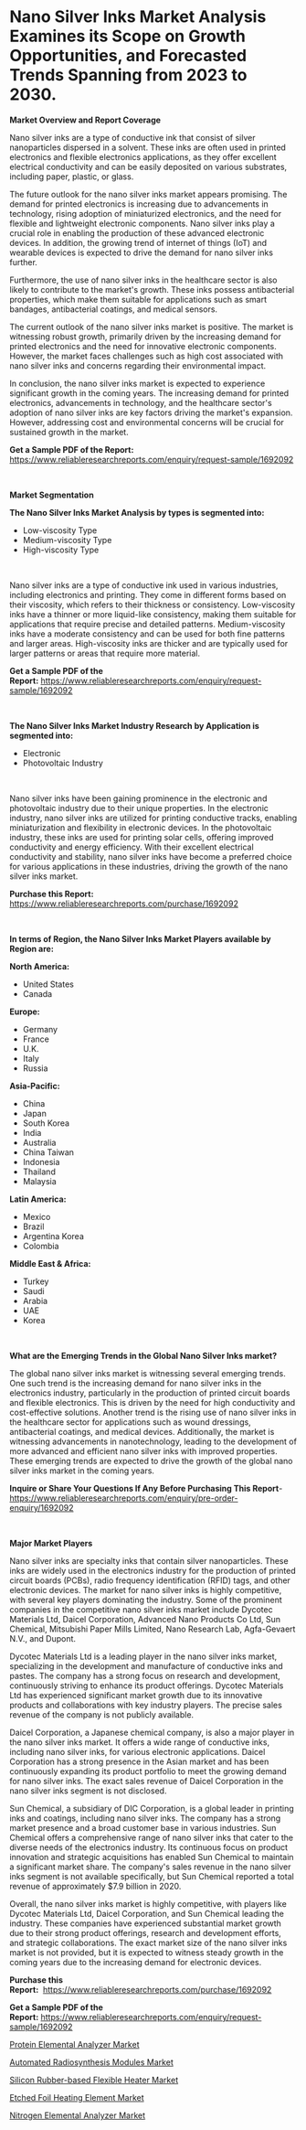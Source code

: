 <p><h1>Nano Silver Inks Market Analysis Examines its Scope on Growth Opportunities, and Forecasted Trends Spanning from 2023 to 2030.</h1></p><p><strong>Market Overview and Report Coverage</strong></p>
<p><p>Nano silver inks are a type of conductive ink that consist of silver nanoparticles dispersed in a solvent. These inks are often used in printed electronics and flexible electronics applications, as they offer excellent electrical conductivity and can be easily deposited on various substrates, including paper, plastic, or glass.</p><p>The future outlook for the nano silver inks market appears promising. The demand for printed electronics is increasing due to advancements in technology, rising adoption of miniaturized electronics, and the need for flexible and lightweight electronic components. Nano silver inks play a crucial role in enabling the production of these advanced electronic devices. In addition, the growing trend of internet of things (IoT) and wearable devices is expected to drive the demand for nano silver inks further.</p><p>Furthermore, the use of nano silver inks in the healthcare sector is also likely to contribute to the market's growth. These inks possess antibacterial properties, which make them suitable for applications such as smart bandages, antibacterial coatings, and medical sensors.</p><p>The current outlook of the nano silver inks market is positive. The market is witnessing robust growth, primarily driven by the increasing demand for printed electronics and the need for innovative electronic components. However, the market faces challenges such as high cost associated with nano silver inks and concerns regarding their environmental impact.</p><p>In conclusion, the nano silver inks market is expected to experience significant growth in the coming years. The increasing demand for printed electronics, advancements in technology, and the healthcare sector's adoption of nano silver inks are key factors driving the market's expansion. However, addressing cost and environmental concerns will be crucial for sustained growth in the market.</p></p>
<p><strong>Get a Sample PDF of the Report:</strong> <a href="https://www.reliableresearchreports.com/enquiry/request-sample/1692092">https://www.reliableresearchreports.com/enquiry/request-sample/1692092</a></p>
<p>&nbsp;</p>
<p><strong>Market Segmentation</strong></p>
<p><strong>The Nano Silver Inks Market Analysis by types is segmented into:</strong></p>
<p><ul><li>Low-viscosity Type</li><li>Medium-viscosity Type</li><li>High-viscosity Type</li></ul></p>
<p>&nbsp;</p>
<p><p>Nano silver inks are a type of conductive ink used in various industries, including electronics and printing. They come in different forms based on their viscosity, which refers to their thickness or consistency. Low-viscosity inks have a thinner or more liquid-like consistency, making them suitable for applications that require precise and detailed patterns. Medium-viscosity inks have a moderate consistency and can be used for both fine patterns and larger areas. High-viscosity inks are thicker and are typically used for larger patterns or areas that require more material.</p></p>
<p><strong>Get a Sample PDF of the Report:</strong>&nbsp;<a href="https://www.reliableresearchreports.com/enquiry/request-sample/1692092">https://www.reliableresearchreports.com/enquiry/request-sample/1692092</a></p>
<p>&nbsp;</p>
<p><strong>The Nano Silver Inks Market Industry Research by Application is segmented into:</strong></p>
<p><ul><li>Electronic</li><li>Photovoltaic Industry</li></ul></p>
<p>&nbsp;</p>
<p><p>Nano silver inks have been gaining prominence in the electronic and photovoltaic industry due to their unique properties. In the electronic industry, nano silver inks are utilized for printing conductive tracks, enabling miniaturization and flexibility in electronic devices. In the photovoltaic industry, these inks are used for printing solar cells, offering improved conductivity and energy efficiency. With their excellent electrical conductivity and stability, nano silver inks have become a preferred choice for various applications in these industries, driving the growth of the nano silver inks market.</p></p>
<p><strong>Purchase this Report:</strong>&nbsp; <a href="https://www.reliableresearchreports.com/purchase/1692092">https://www.reliableresearchreports.com/purchase/1692092</a></p>
<p>&nbsp;</p>
<p><strong>In terms of Region, the Nano Silver Inks Market Players available by Region are:</strong></p>
<p>
    <p> <strong> North America: </strong>
        <ul>
            <li>United States</li>
            <li>Canada</li>
        </ul>
        </p> 
    <p> <strong> Europe: </strong>
        <ul>
            <li>Germany</li>
            <li>France</li>
            <li>U.K.</li>
            <li>Italy</li>
            <li>Russia</li>
        </ul>
        </p> 
    <p> <strong> Asia-Pacific: </strong>
        <ul>
            <li>China</li>
            <li>Japan</li>
            <li>South Korea</li>
            <li>India</li>
            <li>Australia</li>
            <li>China Taiwan</li>
            <li>Indonesia</li>
            <li>Thailand</li>
            <li>Malaysia</li>
        </ul>
        </p> 
    <p> <strong> Latin America: </strong>
        <ul>
            <li>Mexico</li>
            <li>Brazil</li>
            <li>Argentina Korea</li>
            <li>Colombia</li>
        </ul>
        </p> 
    <p> <strong> Middle East & Africa: </strong>
        <ul>
            <li>Turkey</li>
            <li>Saudi</li>
            <li>Arabia</li>
            <li>UAE</li>
            <li>Korea</li>
        </ul>
    </p>
    </p>
<p>&nbsp;</p>
<p><strong>What are the Emerging Trends in the Global Nano Silver Inks market?</strong></p>
<p><p>The global nano silver inks market is witnessing several emerging trends. One such trend is the increasing demand for nano silver inks in the electronics industry, particularly in the production of printed circuit boards and flexible electronics. This is driven by the need for high conductivity and cost-effective solutions. Another trend is the rising use of nano silver inks in the healthcare sector for applications such as wound dressings, antibacterial coatings, and medical devices. Additionally, the market is witnessing advancements in nanotechnology, leading to the development of more advanced and efficient nano silver inks with improved properties. These emerging trends are expected to drive the growth of the global nano silver inks market in the coming years.</p></p>
<p><strong>Inquire or Share Your Questions If Any Before Purchasing This Report</strong>- <a href="https://www.reliableresearchreports.com/enquiry/pre-order-enquiry/1692092">https://www.reliableresearchreports.com/enquiry/pre-order-enquiry/1692092</a></p>
<p>&nbsp;</p>
<p><strong>Major Market Players</strong></p>
<p><p>Nano silver inks are specialty inks that contain silver nanoparticles. These inks are widely used in the electronics industry for the production of printed circuit boards (PCBs), radio frequency identification (RFID) tags, and other electronic devices. The market for nano silver inks is highly competitive, with several key players dominating the industry. Some of the prominent companies in the competitive nano silver inks market include Dycotec Materials Ltd, Daicel Corporation, Advanced Nano Products Co Ltd, Sun Chemical, Mitsubishi Paper Mills Limited, Nano Research Lab, Agfa-Gevaert N.V., and Dupont.</p><p>Dycotec Materials Ltd is a leading player in the nano silver inks market, specializing in the development and manufacture of conductive inks and pastes. The company has a strong focus on research and development, continuously striving to enhance its product offerings. Dycotec Materials Ltd has experienced significant market growth due to its innovative products and collaborations with key industry players. The precise sales revenue of the company is not publicly available.</p><p>Daicel Corporation, a Japanese chemical company, is also a major player in the nano silver inks market. It offers a wide range of conductive inks, including nano silver inks, for various electronic applications. Daicel Corporation has a strong presence in the Asian market and has been continuously expanding its product portfolio to meet the growing demand for nano silver inks. The exact sales revenue of Daicel Corporation in the nano silver inks segment is not disclosed.</p><p>Sun Chemical, a subsidiary of DIC Corporation, is a global leader in printing inks and coatings, including nano silver inks. The company has a strong market presence and a broad customer base in various industries. Sun Chemical offers a comprehensive range of nano silver inks that cater to the diverse needs of the electronics industry. Its continuous focus on product innovation and strategic acquisitions has enabled Sun Chemical to maintain a significant market share. The company's sales revenue in the nano silver inks segment is not available specifically, but Sun Chemical reported a total revenue of approximately $7.9 billion in 2020.</p><p>Overall, the nano silver inks market is highly competitive, with players like Dycotec Materials Ltd, Daicel Corporation, and Sun Chemical leading the industry. These companies have experienced substantial market growth due to their strong product offerings, research and development efforts, and strategic collaborations. The exact market size of the nano silver inks market is not provided, but it is expected to witness steady growth in the coming years due to the increasing demand for electronic devices.</p></p>
<p><strong>Purchase this Report:</strong>&nbsp;&nbsp;<a href="https://www.reliableresearchreports.com/purchase/1692092">https://www.reliableresearchreports.com/purchase/1692092</a></p>
<p></p>
<p><strong>Get a Sample PDF of the Report:</strong>&nbsp;<a href="https://www.reliableresearchreports.com/enquiry/request-sample/1692092">https://www.reliableresearchreports.com/enquiry/request-sample/1692092</a></p>
<p><p><a href="https://medium.com/@isomjohnson/protein-elemental-analyzer-market-size-cagr-trends-2024-2030-cdaf3fdf0ff6">Protein Elemental Analyzer Market</a></p><p><a href="https://www.linkedin.com/pulse/automated-radiosynthesis-modules-market-research-report/">Automated Radiosynthesis Modules Market</a></p><p><a href="https://github.com/aasishrp01/Market-Research-Report-List-1/blob/main/silicon-rubber-based-flexible-heater-market.md">Silicon Rubber-based Flexible Heater Market</a></p><p><a href="https://github.com/rahu1506/Market-Research-Report-List-1/blob/main/etched-foil-heating-element-market.md">Etched Foil Heating Element Market</a></p><p><a href="https://medium.com/@skylargrant2023/nitrogen-elemental-analyzer-market-the-key-to-successful-business-strategy-forecast-till-2030-894c9004c7be">Nitrogen Elemental Analyzer Market</a></p></p>